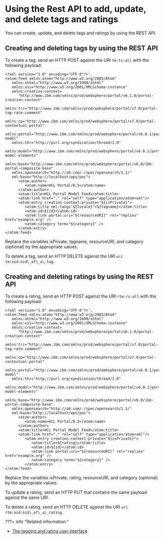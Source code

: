 # Using the Rest API to add, update, and delete tags and ratings

You can create, update, and delete tags and ratings by using the REST API.

## Creating and deleting tags by using the REST API

To create a tag, send an HTTP POST against the URI `tm:ts:all` with the following payload:

```
<?xml version="1.0" encoding="UTF-8"?>',
<atom:feed xmlns:atom="http://www.w3.org/2005/Atom" 
   xmlns:xhtml="http://www.w3.org/1999/xhtml"   
   xmlns:xsi="http://www.w3.org/2001/XMLSchema-instance" 
   xmlns:creation-context=
      "http://www.ibm.com/xmlns/prod/websphere/portal/v6.1.0/portal-creation-context" 
   xmlns:trc="http://www.ibm.com/xmlns/prod/websphere/portal/v7.0/portal-tag-rate-comment" 
   xmlns:cp="http://www.ibm.com/xmlns/prod/websphere/portal/v7.0/portal-contextual-portal" 
   xmlns:portal="http://www.ibm.com/xmlns/prod/websphere/portal/v6.0.1/portal-model" 
   xmlns:thr="http://purl.org/syndication/thread/1.0" 
   xmlns:model="http://www.ibm.com/xmlns/prod/websphere/portal/v6.0.1/portal-model-elements" 
   xmlns:base="http://www.ibm.com/xmlns/prod/websphere/portal/v6.0/ibm-portal-composite-base" 
   xmlns:opensearch="http://a9.com/-/spec/opensearch/1.1/" 
   xml:base="http://localhost/wps/poc">
      <atom:author>
         <atom:name>HCL Portal/8.5</atom:name>
      </atom:author>
      <atom:title>HCL Portal Model Feed</atom:title>
      <atom:link href="." rel="self" type="application/atom+xml"/>
      <atom:entry creation-context:private="${isPrivate}">
         <atom:title xml:lang="${locale}">${tagname}</atom:title>
         <atom:id>${id}</atom:id>
         <atom:link portal:uri="${resourceURI}" rel="replies" href="example.org" />
         <atom:category term="${category}" />
      </atom:entry>
</atom:feed>
```

Replace the variables isPrivate, tagname, resourceURI, and category \(optional\) by the appropriate values.

To delete a tag, send an HTTP DELETE against the URI `uri tm:oid:oid\_of\_a\_tag`.

## Creating and deleting ratings by using the REST API

To create a rating, send an HTTP POST against the URI `rtm:rs:all` with the following payload:

```
<?xml version="1.0" encoding="UTF-8"?>',
<atom:feed xmlns:atom="http://www.w3.org/2005/Atom" 
   xmlns:xhtml="http://www.w3.org/1999/xhtml" 
   xmlns:xsi="http://www.w3.org/2001/XMLSchema-instance" 
   xmlns:creation-context=
      "http://www.ibm.com/xmlns/prod/websphere/portal/v6.1.0/portal-creation-context" 
   xmlns:trc="http://www.ibm.com/xmlns/prod/websphere/portal/v7.0/portal-tag-rate-comment" 
   xmlns:cp="http://www.ibm.com/xmlns/prod/websphere/portal/v7.0/portal-contextual-portal" 
   xmlns:portal="http://www.ibm.com/xmlns/prod/websphere/portal/v6.0.1/portal-model" 
   xmlns:thr="http://purl.org/syndication/thread/1.0" 
   xmlns:model="http://www.ibm.com/xmlns/prod/websphere/portal/v6.0.1/portal-model-elements" 
   xmlns:base="http://www.ibm.com/xmlns/prod/websphere/portal/v6.0/ibm-portal-composite-base" 
   xmlns:opensearch="http://a9.com/-/spec/opensearch/1.1/" 
   xml:base="http://localhost/wps/poc">
      <atom:author>
         <atom:name>HCL Portal/8.5</atom:name>
      </atom:author>
      <atom:title>HCL Portal Model Feed</atom:title>
      <atom:link href="." rel="self" type="application/atom+xml"/>
         <atom:entry creation-context:private="${isPrivate}">
            <atom:title>${rating}</atom:title>
            <atom:id>${id}</atom:id>
            <atom:link portal:uri="${resourceURI}" rel="replies" href="example.org" />
            <atom:category term="${category}" />
         </atom:entry>
</atom:feed>
```

Replace the variables isPrivate, rating, resourceURI, and category \(optional\) by the appropriate values.

To update a rating, send an HTTP PUT that contains the same payload against the same URI.

To delete a rating, send an HTTP DELETE against the URI `uri rtm:oid:oid\_of\_a\_rating`.


???+ info "Related information:"
   - [The tagging and rating user interface](../../tagging_rating_ui/index.md)

